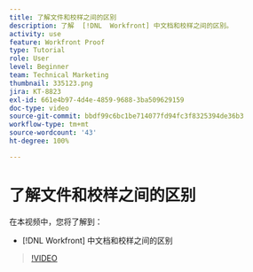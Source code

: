 ```yaml
---
title: 了解文件和校样之间的区别
description: 了解  [!DNL  Workfront] 中文档和校样之间的区别。
activity: use
feature: Workfront Proof
type: Tutorial
role: User
level: Beginner
team: Technical Marketing
thumbnail: 335123.png
jira: KT-8823
exl-id: 661e4b97-4d4e-4859-9688-3ba509629159
doc-type: video
source-git-commit: bbdf99c6bc1be714077fd94fc3f8325394de36b3
workflow-type: tm+mt
source-wordcount: '43'
ht-degree: 100%

---
```


# 了解文件和校样之间的区别

在本视频中，您将了解到：

* [!DNL Workfront] 中文档和校样之间的区别

>[!VIDEO](https://video.tv.adobe.com/v/3439869/?quality=12&learn=on&enablevpops=1&captions=chi_hans)
